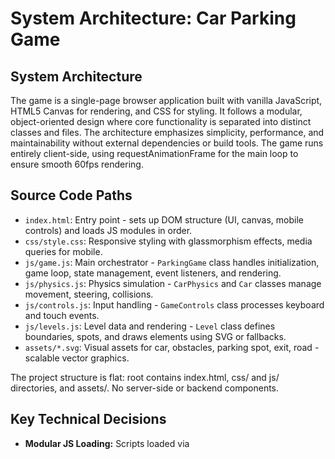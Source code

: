 # System Architecture: Car Parking Game

## System Architecture
The game is a single-page browser application built with vanilla JavaScript, HTML5 Canvas for rendering, and CSS for styling. It follows a modular, object-oriented design where core functionality is separated into distinct classes and files. The architecture emphasizes simplicity, performance, and maintainability without external dependencies or build tools. The game runs entirely client-side, using requestAnimationFrame for the main loop to ensure smooth 60fps rendering.

## Source Code Paths
- `index.html`: Entry point - sets up DOM structure (UI, canvas, mobile controls) and loads JS modules in order.
- `css/style.css`: Responsive styling with glassmorphism effects, media queries for mobile.
- `js/game.js`: Main orchestrator - `ParkingGame` class handles initialization, game loop, state management, event listeners, and rendering.
- `js/physics.js`: Physics simulation - `CarPhysics` and `Car` classes manage movement, steering, collisions.
- `js/controls.js`: Input handling - `GameControls` class processes keyboard and touch events.
- `js/levels.js`: Level data and rendering - `Level` class defines boundaries, spots, and draws elements using SVG or fallbacks.
- `assets/*.svg`: Visual assets for car, obstacles, parking spot, exit, road - scalable vector graphics.

The project structure is flat: root contains index.html, css/ and js/ directories, and assets/. No server-side or backend components.

## Key Technical Decisions
- **Modular JS Loading:** Scripts loaded via <script> tags in specific order to ensure dependencies (e.g., game.js first, then physics.js, etc.).
- **Canvas Rendering:** 2D context for efficient drawing with transformations (translate, rotate) for car orientation.
- **Physics Model:** Bicycle model for steering (turn radius based on wheelbase and steering angle); AABB collision for simplicity and speed; no full physics engine to keep it lightweight.
- **Input Smoothing:** Gradual ramping of control states (0-1) for responsive yet precise handling.
- **State Management:** Simple finite state machine (FSM) with string states ('playing', 'parked', etc.) to control progression and UI updates.
- **Asset Fallbacks:** SVG images with canvas-drawn alternatives (rects, strokes) if loading fails.
- **Audio:** Procedural generation using Web Audio API oscillators for beeps/crashes - no file dependencies.
- **Device Detection:** User agent sniffing to toggle mobile controls; touch prevention on canvas to avoid scrolling.
- **Performance:** Delta-time based updates with 60fps fallback; collision checks only on boundaries (not every frame for all objects).

## Design Patterns in Use
- **Object-Oriented Programming (OOP):** Classes encapsulate concerns (e.g., `Car` for position/rendering, `Level` for data/rendering).
- **Modular Design:** Separation of concerns - each JS file focuses on one domain (controls, physics, etc.).
- **Finite State Machine (FSM):** Game states drive behavior (e.g., enable/disable checks based on 'parked' or 'exiting').
- **Event-Driven:** DOM events for inputs and UI interactions; no pub/sub but simple listeners.
- **Composition:** `ParkingGame` composes other classes (`CarPhysics`, `GameControls`, `Level`, `Car`) rather than inheritance.
- **Render Loop Pattern:** Update-then-render cycle using requestAnimationFrame.

## Component Relationships
The core classes interact as follows:

```mermaid
graph TD
    A[ParkingGame] --> B[CarPhysics]
    A --> C[GameControls]
    A --> D[Level]
    A --> E[Car]
    B --> E
    C --> B
    D --> B
    E --> D
    A --> F[Canvas Context]
    A --> G[DOM Events]
```

- `ParkingGame` initializes and coordinates all components.
- `GameControls` feeds input to `CarPhysics`.
- `CarPhysics` updates `Car` position/velocity using `Level` boundaries.
- `Level` provides data for collision checks and rendering.
- `Car` is updated by physics and rendered by `ParkingGame`.
- Rendering: `Level.render()` then `Car.render()` on canvas.
- Audio/UI: Handled directly in `ParkingGame`.

## Critical Implementation Paths
- **Initialization Path:** DOMContentLoaded -> new ParkingGame() -> loadLevel() -> create Level/Car -> setupEventListeners() -> detectDevice() -> start gameLoop().
- **Main Loop Path:** requestAnimationFrame -> update(deltaTime): controls.update() -> physics.update(car, controls, deltaTime, boundaries) -> checkCollisions() -> checkParkingSuccess()/checkExitSuccess() -> render(): clearCanvas() -> level.render() -> car.render() -> draw overlays.
- **Input Path:** keydown/touchstart -> set pressed flags -> update() ramps to 1.0 -> physics applies acceleration/steering.
- **Collision Path:** physics.update() -> for each boundary: checkCollision(AABB) -> if overlap: velocity=0, pushAway() based on min overlap axis.
- **State Transition Path:** checkParkingSuccess() -> if position & low speed: state='parked', playSound, timeout to 'exiting' -> checkExitSuccess() -> if position: state='completed', nextLevel().
- **Level Progression:** nextLevel() -> currentLevel++, if <=5: loadLevel() else show completion message.

This architecture supports easy extension (e.g., add new levels to Level class) while keeping the core loop efficient.